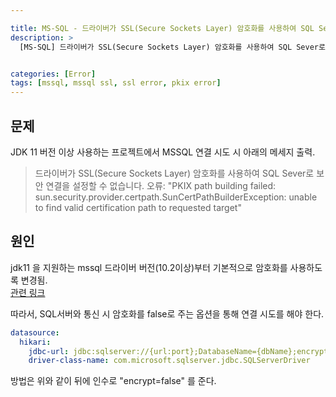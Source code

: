 ```yaml
---

title: MS-SQL - 드라이버가 SSL(Secure Sockets Layer) 암호화를 사용하여 SQL Sever로 보안 연결을 설정할 수 없습니다.
description: >
  [MS-SQL] 드라이버가 SSL(Secure Sockets Layer) 암호화를 사용하여 SQL Sever로 보안 연결을 설정할 수 없습니다. 오류: "PKIX path building failed: sun.security.provider.certpath.SunCertPathBuilderException: unable to find valid c..


categories: [Error]
tags: [mssql, mssql ssl, ssl error, pkix error]
---
```




## 문제

JDK 11 버전 이상 사용하는 프로젝트에서 MSSQL 연결 시도 시 아래의 메세지 출력.

> 드라이버가 SSL(Secure Sockets Layer) 암호화를 사용하여 SQL Sever로 보안 연결을 설정할 수 없습니다. 오류: "PKIX path building failed: sun.security.provider.certpath.SunCertPathBuilderException: unable to find valid certification path to requested target"

## 원인

jdk11 을 지원하는 mssql 드라이버 버전(10.2이상)부터 기본적으로 암호화를 사용하도록 변경됨.
<br/> [관련 링크](https://docs.microsoft.com/en-us/sql/connect/jdbc/release-notes-for-the-jdbc-driver?view=sql-server-ver16)

따라서, SQL서버와 통신 시 암호화를 false로 주는 옵션을 통해 연결 시도를 해야 한다.

```yml
datasource:
  hikari:
    jdbc-url: jdbc:sqlserver://{url:port};DatabaseName={dbName};encrypt=false
    driver-class-name: com.microsoft.sqlserver.jdbc.SQLServerDriver
```

방법은 위와 같이 뒤에 인수로 "encrypt=false" 를 준다.
